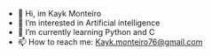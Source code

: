 - 👋 Hi, im Kayk Monteiro
- 👀 I’m interested in Artificial intelligence
- 🌱 I’m currently learning Python and C
- 📫 How to reach me: Kayk.monteiro76@gmail.com
